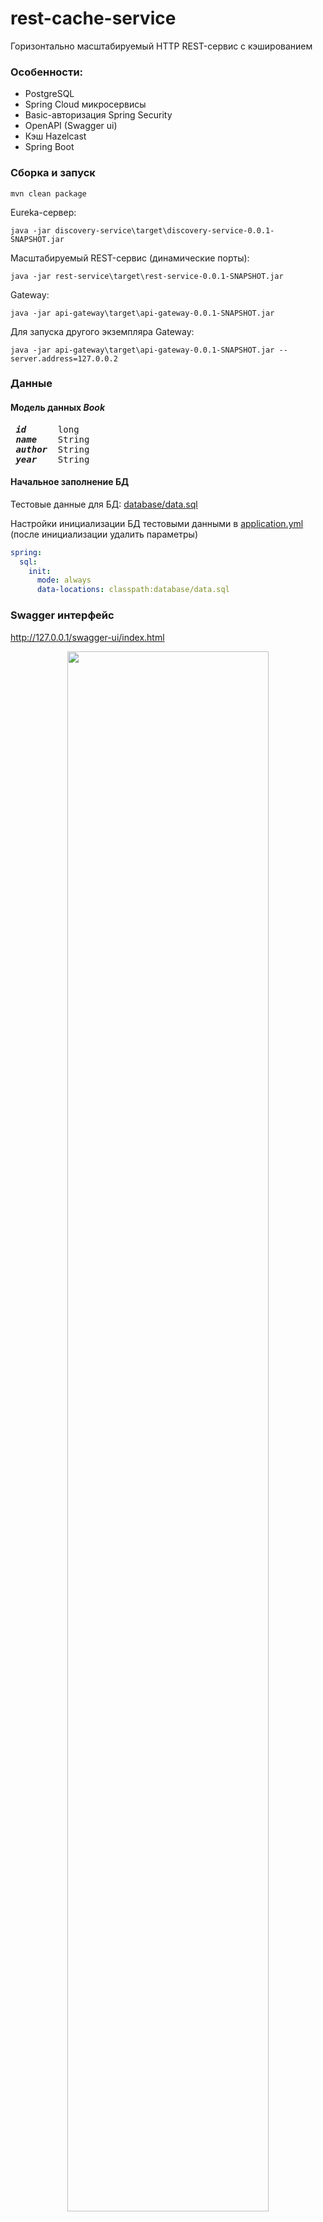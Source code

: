 # rest-cache-service
Горизонтально масштабируемый HTTP REST-сервис с кэшированием

### Особенности:
- PostgreSQL
- Spring Cloud микросервисы
- Basic-авторизация Spring Security
- OpenAPI (Swagger ui)
- Кэш Hazelcast
- Spring Boot

### Сборка и запуск
```
mvn clean package
```
Eureka-сервер:
```
java -jar discovery-service\target\discovery-service-0.0.1-SNAPSHOT.jar
```
Масштабируемый REST-сервис (динамические порты):
```
java -jar rest-service\target\rest-service-0.0.1-SNAPSHOT.jar
```
Gateway:
```
java -jar api-gateway\target\api-gateway-0.0.1-SNAPSHOT.jar
```
Для запуска другого экземпляра Gateway:
```
java -jar api-gateway\target\api-gateway-0.0.1-SNAPSHOT.jar --server.address=127.0.0.2
```
### Данные
#### Модель данных <i>Book</i>
<pre>
<i><b> id </b></i>     long
<i><b> name </b></i>   String
<i><b> author </b></i> String
<i><b> year </b></i>   String
</pre>
#### Начальное заполнение БД
Тестовые данные для БД: [database/data.sql](rest-service/src/main/resources/database/data.sql)

Настройки инициализации БД тестовыми данными в [application.yml](rest-service/src/main/resources/application.yml) (после инициализации удалить параметры)
```yaml
spring:
  sql:
    init:
      mode: always
      data-locations: classpath:database/data.sql
```

### Swagger интерфейс
http://127.0.0.1/swagger-ui/index.html
<p align=center>
    <img width= 80% src= />
</p>

### Микросервисы и горизонтальное масштабирование
- #### api-gateway
Прокси между пользователем и запущенными сервисами: http://localhost
- #### discovery-service
Регистрация микросервисов.

Панель Eureka-сервера: http://localhost:8081
- #### rest-service
Для реализации горизонтального масштабирования необходимо запустить несколько экземпляров.
<p align=center>
    <img width=500px src= />
</p>
<p align=center> Схема микросервисов </p>

### Обработка исключений
Реализована централизованная обработка исключений классом [DefaultAdvice](rest-service/src/main/java/com/example/restservice/exception/DefaultAdvice.java)

### Эмуляция ресурсоёмкости
Настраиваемые задержки в [application.yml](rest-service/src/main/resources/application.yml) для демонстрации быстродействия получения данных из кэша.

```yaml
delay:
  getOne: 1500
  getAll: 3000
  delete: 1500
  update: 1500
  insert: 500
  ```

### Кэширование
В [hazelcast.yml](rest-service/src/main/resources/hazelcast.yml) включена синхронизация и установлено время жизни кэша.
<p align=center>
    <img src= />
</p>
<p align=center> Hazelcast синхронизация </p>
